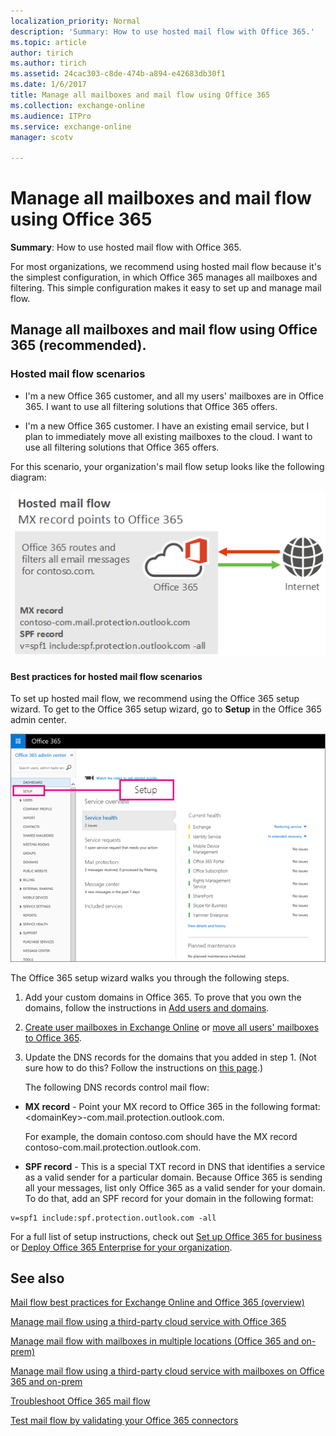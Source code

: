 ```yaml
---
localization_priority: Normal
description: 'Summary: How to use hosted mail flow with Office 365.'
ms.topic: article
author: tirich
ms.author: tirich
ms.assetid: 24cac303-c8de-474b-a894-e42683db30f1
ms.date: 1/6/2017
title: Manage all mailboxes and mail flow using Office 365
ms.collection: exchange-online
ms.audience: ITPro
ms.service: exchange-online
manager: scotv

---
```


# Manage all mailboxes and mail flow using Office 365

 **Summary**: How to use hosted mail flow with Office 365.

For most organizations, we recommend using hosted mail flow because it's the simplest configuration, in which Office 365 manages all mailboxes and filtering. This simple configuration makes it easy to set up and manage mail flow.

## Manage all mailboxes and mail flow using Office 365 (recommended).
<a name="BKMK_HostedMailFlow"> </a>

### Hosted mail flow scenarios

- I'm a new Office 365 customer, and all my users' mailboxes are in Office 365. I want to use all filtering solutions that Office 365 offers.

- I'm a new Office 365 customer. I have an existing email service, but I plan to immediately move all existing mailboxes to the cloud. I want to use all filtering solutions that Office 365 offers.

For this scenario, your organization's mail flow setup looks like the following diagram:

![Mail flow diagram showing mail going from the internet to Office 365 and from Office 365 to the internet.](../media/96ec9aca-fa95-4307-a992-479a1ed65e5c.png)

#### Best practices for hosted mail flow scenarios

To set up hosted mail flow, we recommend using the Office 365 setup wizard. To get to the Office 365 setup wizard, go to **Setup** in the Office 365 admin center.

![Screenshot of the Setup option in the Office 365 admin center navigation menu](../media/41bc173f-5a06-4325-b613-b307d3eb0873.png)

The Office 365 setup wizard walks you through the following steps.

1. Add your custom domains in Office 365. To prove that you own the domains, follow the instructions in [Add users and domains](https://go.microsoft.com/fwlink/p/?LinkId=708999).

2. [Create user mailboxes in Exchange Online](../recipients-in-exchange-online/create-user-mailboxes.md) or [move all users' mailboxes to Office 365](https://go.microsoft.com/fwlink/p/?LinkId=524030).

3. Update the DNS records for the domains that you added in step 1. (Not sure how to do this? Follow the instructions on [this page](https://go.microsoft.com/fwlink/p/?LinkID=534835).)

    The following DNS records control mail flow:

  - **MX record** - Point your MX record to Office 365 in the following format: \<domainKey\>-com.mail.protection.outlook.com.

    For example, the domain contoso.com should have the MX record contoso-com.mail.protection.outlook.com.

  - **SPF record** - This is a special TXT record in DNS that identifies a service as a valid sender for a particular domain. Because Office 365 is sending all your messages, list only Office 365 as a valid sender for your domain. To do that, add an SPF record for your domain in the following format:

  ```
  v=spf1 include:spf.protection.outlook.com -all
  ```

For a full list of setup instructions, check out [Set up Office 365 for business](https://go.microsoft.com/fwlink/p/?LinkID=522378) or [Deploy Office 365 Enterprise for your organization](https://go.microsoft.com/fwlink/p/?LinkID=703951).

## See also
<a name="BKMK_HostedMailFlow"> </a>

[Mail flow best practices for Exchange Online and Office 365 (overview)](mail-flow-best-practices.md)

[Manage mail flow using a third-party cloud service with Office 365](manage-mail-flow-using-third-party-cloud.md)

[Manage mail flow with mailboxes in multiple locations (Office 365 and on-prem)](manage-mail-flow-for-multiple-locations.md)

[Manage mail flow using a third-party cloud service with mailboxes on Office 365 and on-prem](manage-mail-flow-on-office-365-and-on-prem.md)

[Troubleshoot Office 365 mail flow](troubleshoot-mail-flow.md)

[Test mail flow by validating your Office 365 connectors](test-mail-flow.md)


